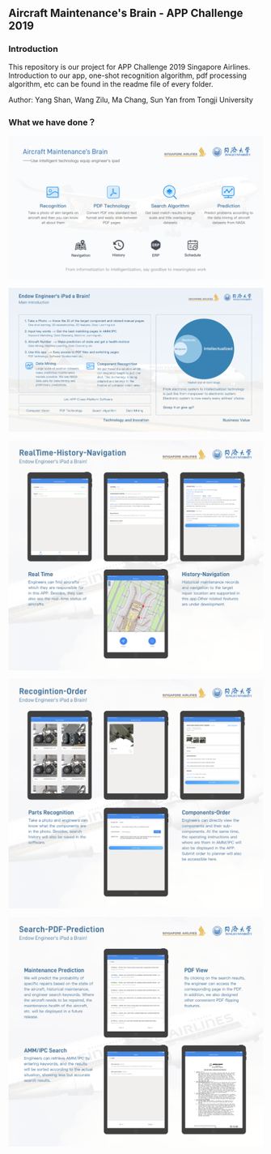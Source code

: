 ## Aircraft Maintenance's Brain - APP Challenge 2019

### Introduction

This repository is our project for APP Challenge 2019 Singapore Airlines. Introduction to our app, one-shot recognition algorithm, pdf processing algorithm, etc can be found in the readme file of every folder.

Author: Yang Shan, Wang Zilu, Ma Chang, Sun Yan from Tongji University

### What we have done？

![Aircraft-Maintenance's-Brain](img/Aircraft-Maintenance's-Brain.png)

![Aircraft-Maintenance's-Brain-Prototype](img/Aircraft-Maintenance's-Brain-Prototype.png)

![RealTime-History-Navigation](img/RealTime-History-Navigation.png)

![Recogintion-Order](img/Recogintion-Order.png)

![Search-PDF-Prediction](img/Search-PDF-Prediction.png)